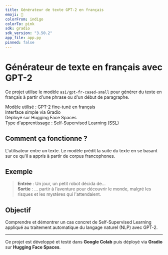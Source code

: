 ```yaml
---
title: Générateur de texte GPT-2 en français
emoji: 🤖
colorFrom: indigo
colorTo: pink
sdk: gradio
sdk_version: "3.50.2"
app_file: app.py
pinned: false
---
```


# Générateur de texte en français avec GPT-2

Ce projet utilise le modèle `asi/gpt-fr-cased-small` pour générer du texte en français à partir d'une phrase ou d'un début de paragraphe.

Modèle utilisé : GPT-2 fine-tuné en français  
Interface simple via Gradio  
Déployé sur Hugging Face Spaces  
Type d'apprentissage : Self-Supervised Learning (SSL)

## Comment ça fonctionne ?
L'utilisateur entre un texte. Le modèle prédit la suite du texte en se basant sur ce qu'il a appris à partir de corpus francophones.

## Exemple
> **Entrée** : Un jour, un petit robot décida de...  
> **Sortie** : ... partir à l’aventure pour découvrir le monde, malgré les risques et les mystères qui l'attendaient.

## Objectif
Comprendre et démontrer un cas concret de Self-Supervised Learning appliqué au traitement automatique du langage naturel (NLP) avec GPT-2.

---

Ce projet est développé et testé dans **Google Colab** puis déployé via **Gradio** sur **Hugging Face Spaces**.
